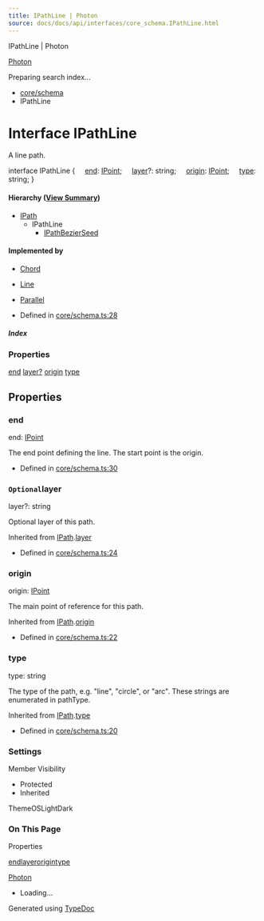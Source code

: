 ```yaml
---
title: IPathLine | Photon
source: docs/docs/api/interfaces/core_schema.IPathLine.html
---
```


IPathLine | Photon

[Photon](../index.html)




Preparing search index...

* [core/schema](../modules/core_schema.html)
* IPathLine

# Interface IPathLine

A line path.

interface IPathLine {
    [end](#end): [IPoint](core_schema.IPoint.html);
    [layer](#layer)?: string;
    [origin](#origin): [IPoint](core_schema.IPoint.html);
    [type](#type): string;
}

#### Hierarchy ([View Summary](../hierarchy.html#core/schema.IPathLine))

* [IPath](core_schema.IPath.html)
  + IPathLine
    - [IPathBezierSeed](core_schema.IPathBezierSeed.html)

#### Implemented by

* [Chord](../classes/core_paths.Chord.html)
* [Line](../classes/core_paths.Line.html)
* [Parallel](../classes/core_paths.Parallel.html)

* Defined in [core/schema.ts:28](https://github.com/mwhite454/photon/blob/main/packages/photon/src/core/schema.ts#L28)

##### Index

### Properties

[end](#end)
[layer?](#layer)
[origin](#origin)
[type](#type)

## Properties

### end

end: [IPoint](core_schema.IPoint.html)

The end point defining the line. The start point is the origin.

* Defined in [core/schema.ts:30](https://github.com/mwhite454/photon/blob/main/packages/photon/src/core/schema.ts#L30)

### `Optional`layer

layer?: string

Optional layer of this path.

Inherited from [IPath](core_schema.IPath.html).[layer](core_schema.IPath.html#layer)

* Defined in [core/schema.ts:24](https://github.com/mwhite454/photon/blob/main/packages/photon/src/core/schema.ts#L24)

### origin

origin: [IPoint](core_schema.IPoint.html)

The main point of reference for this path.

Inherited from [IPath](core_schema.IPath.html).[origin](core_schema.IPath.html#origin)

* Defined in [core/schema.ts:22](https://github.com/mwhite454/photon/blob/main/packages/photon/src/core/schema.ts#L22)

### type

type: string

The type of the path, e.g. "line", "circle", or "arc". These strings are enumerated in pathType.

Inherited from [IPath](core_schema.IPath.html).[type](core_schema.IPath.html#type)

* Defined in [core/schema.ts:20](https://github.com/mwhite454/photon/blob/main/packages/photon/src/core/schema.ts#L20)

### Settings

Member Visibility

* Protected
* Inherited

ThemeOSLightDark

### On This Page

Properties

[end](#end)[layer](#layer)[origin](#origin)[type](#type)

[Photon](../index.html)

* Loading...

Generated using [TypeDoc](https://typedoc.org/)
